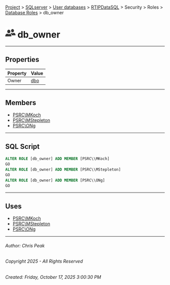 #### 

[Project](../../../../../../index.md) > [SQLserver](../../../../../index.md) > [User databases](../../../../index.md) > [RTIPDataSQL](../../../index.md) > Security > Roles > [Database Roles](Database_Roles.md) > db_owner

# ![Database Roles](../../../../../../Images/Role_Database32.png) db_owner

---

## <a name="#properties"></a>Properties

| Property | Value |
|---|---|
| Owner | [dbo](../../Users/_dbo.md) |


---

## <a name="#members"></a>Members

* [PSRC\\MKoch](../../Users/_PSRC_MKoch.md)
* [PSRC\\MStepleton](../../Users/_PSRC_MStepleton.md)
* [PSRC\\ONg](../../Users/_PSRC_ONg.md)


---

## <a name="#sqlscript"></a>SQL Script

```sql
ALTER ROLE [db_owner] ADD MEMBER [PSRC\\MKoch]
GO
ALTER ROLE [db_owner] ADD MEMBER [PSRC\\MStepleton]
GO
ALTER ROLE [db_owner] ADD MEMBER [PSRC\\ONg]
GO

```


---

## <a name="#uses"></a>Uses

* [PSRC\\MKoch](../../Users/_PSRC_MKoch.md)
* [PSRC\\MStepleton](../../Users/_PSRC_MStepleton.md)
* [PSRC\\ONg](../../Users/_PSRC_ONg.md)


---

###### Author:  Chris Peak

###### Copyright 2025 - All Rights Reserved

###### Created: Friday, October 17, 2025 3:00:30 PM

